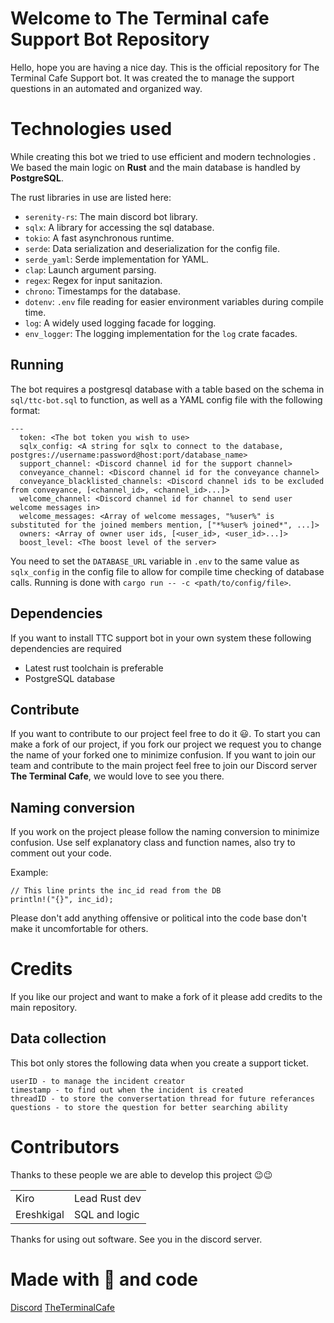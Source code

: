 # Welcome to The Terminal cafe Support Bot Repository

Hello, hope you are having a nice day. This is the official repository for The Terminal Cafe Support bot. It was created the to manage the support questions in an automated and organized way. 


# Technologies used

While creating this bot we tried to use efficient and modern technologies . 
We based the main logic on **Rust** and the main database is handled by **PostgreSQL**.

The rust libraries in use are listed here:
- `serenity-rs`: The main discord bot library.
- `sqlx`: A library for accessing the sql database.
- `tokio`: A fast asynchronous runtime.
- `serde`: Data serialization and deserialization for the config file.
- `serde_yaml`: Serde implementation for YAML.
- `clap`: Launch argument parsing.
- `regex`: Regex for input sanitazion.
- `chrono`: Timestamps for the database.
- `dotenv`: `.env` file reading for easier environment variables during compile time.
- `log`: A widely used logging facade for logging.
- `env_logger`: The logging implementation for the `log` crate facades.

## Running

The bot requires a postgresql database with a table based on the schema in `sql/ttc-bot.sql` to function, as well as a YAML config file with the following format:
```
---
  token: <The bot token you wish to use>
  sqlx_config: <A string for sqlx to connect to the database, postgres://username:password@host:port/database_name>
  support_channel: <Discord channel id for the support channel>
  conveyance_channel: <Discord channel id for the conveyance channel>
  conveyance_blacklisted_channels: <Discord channel ids to be excluded from conveyance, [<channel_id>, <channel_id>...]>
  welcome_channel: <Discord channel id for channel to send user welcome messages in>
  welcome_messages: <Array of welcome messages, "%user%" is substituted for the joined members mention, ["*%user% joined*", ...]>
  owners: <Array of owner user ids, [<user_id>, <user_id>...]>
  boost_level: <The boost level of the server>
```

You need to set the `DATABASE_URL` variable in `.env` to the same value as `sqlx_config` in the config file to allow for compile time checking of database calls.
Running is done with `cargo run -- -c <path/to/config/file>`.

## Dependencies 

If you want to install TTC support bot in your own system these following dependencies are required 

- Latest rust toolchain is preferable
- PostgreSQL database 

## Contribute 

If you want to contribute to our project feel free to do it 😃. To start you can make a fork of our project, if you fork our project we request you to change the name of your forked one to minimize confusion. If you want to join our team and contribute to the main project feel free to join our Discord server **The Terminal Cafe**, we would love to see you there.

## Naming conversion

If you work on the project please follow the naming conversion to minimize confusion. Use self explanatory class and function names, also try to comment out your code. 

Example:
```
// This line prints the inc_id read from the DB
println!("{}", inc_id);
```
Please don't add anything offensive or political into the code base don't make it uncomfortable for others.

# Credits

If you like our project and want to make a fork of it please add credits to the main repository.

## Data collection

This bot only stores the following data when you create a support ticket.

``` 
userID - to manage the incident creator
timestamp - to find out when the incident is created 
threadID - to store the conversertation thread for future referances 
questions - to store the question for better searching ability
```

# Contributors 

Thanks to these people we are able to develop this project 😉😉

|                    |               | 
|--------------------|---------------|
|Kiro				 | Lead Rust dev | 
|Ereshkigal          | SQL and logic |


Thanks for using out software. See you in the discord server.
# Made with 💛 and code

[Discord](https://discord.gg/qsBmyM9) [TheTerminalCafe](our%20website%20link)

